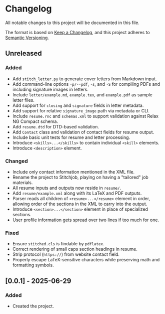 # Changelog

All notable changes to this project will be documented in this file.

The format is based on [Keep a Changelog](https://keepachangelog.com/en/1.1.0/),
and this project adheres to [Semantic Versioning](https://semver.org/spec/v2.0.0.html).

## Unreleased

### Added

- Add `stitch_letter.py` to generate cover letters from Markdown input.
- Add command-line options `-p/--pdf`, `-s`, and `-S` for compiling PDFs and
  including signature images in letters.
- Include `letter/example.md`, `example.tex`, and `example.pdf` as sample letter files.
- Add support for `closing` and `signature` fields in letter metadata.
- Add support for relative `signature_image` path via metadata or CLI.
- Include `resume.rnc` and `schemas.xml` to support validation against Relax NG Compact schema.
- Add `resume.dtd` for DTD-based validation.
- Add `Contact` class and validation of contact fields for resume output.
- Include basic unit tests for resume and letter processing.
- Introduce `<skills>...</skills>` to contain individual `<skill>` elements.
- Introduce `<description>` element.

### Changed

- Include only contact information mentioned in the XML file.
- Rename the project to Stitchjob, playing on having a "tailored" job materials.
- All resume inputs and outputs now reside in `resume/`.
- Add `resume/example.xml` along with its LaTeX and PDF outputs.
- Parser reads all children of `<resume>...</resume>` element in order, allowing
  order of the sections in the XML to carry into the output.
- Introduce `<section>...</section>` element in place of specialized sections.
- User profile information gets spread over two lines if too much for one.

### Fixed

- Ensure `stitched.cls` is findable by `pdflatex`.
- Correct rendering of small caps section headings in resume.
- Strip protocol (`https://`) from website contact field.
- Properly escape LaTeX-sensitive characters while preserving math and formatting symbols.

## [0.0.1] - 2025-06-29

### Added

- Created the project.
